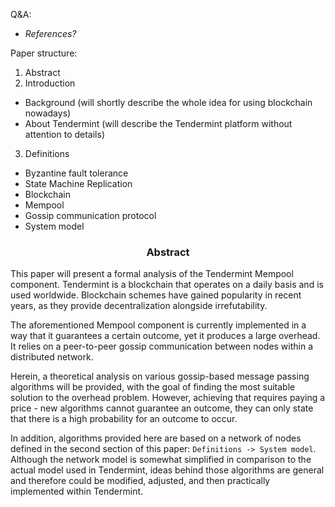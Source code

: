 
Q&A:
- *References?*

Paper structure:
1. Abstract
2. Introduction
* Background (will shortly describe the whole idea for using blockchain nowadays)
* About Tendermint (will describe the Tendermint platform without attention to details)
3. Definitions
* Byzantine fault tolerance
* State Machine Replication
* Blockchain
* Mempool
* Gossip communication protocol
* System model

<div align='center'> 
	<h3>Abstract</h3>
</div>

This paper will present a formal analysis of the Tendermint Mempool component. Tendermint is a blockchain that operates on a daily basis and is used worldwide. Blockchain schemes have gained popularity in recent years, as they provide decentralization alongside irrefutability.  

The aforementioned Mempool component is currently implemented in a way that it guarantees a certain outcome, yet it produces a large overhead. It relies on a peer-to-peer gossip communication between nodes within a distributed network. 

Herein, a theoretical analysis on various gossip-based message passing algorithms will be provided, with the goal of finding the most suitable solution to the overhead problem. However, achieving that requires paying a price - new algorithms cannot guarantee an outcome, they can only state that there is a high probability for an outcome to occur.

In addition, algorithms provided here are based on a network of nodes defined in the second section of this paper: `Definitions -> System model`. Although the network model is somewhat simplified  in comparison to the actual model used in Tendermint, ideas behind those algorithms are general and therefore could be modified, adjusted, and then practically implemented within Tendermint.

<!--stackedit_data:
eyJoaXN0b3J5IjpbMTcxODg3MTQxMywtMTc0OTA0MDcwOSwtMT
Q2NjA5Njg2MywtMTI2MzMwNDA2LDEzMTg2MjQ1MTAsLTkyMDE0
MDgwOSwxMjM4MjIwMjgxLC0xMjcwNDIxNDgyLDk2OTYxNjQ4OC
wxODY2NjA4NTE4LDE3NzIzMTk3OTUsNDgxMzE5NTk3LDcyNTI1
MDQ1OSwtMTAzODc3MzIzNywtMTM5NjM0MTk0LDE2OTkzNDk0OD
JdfQ==
-->